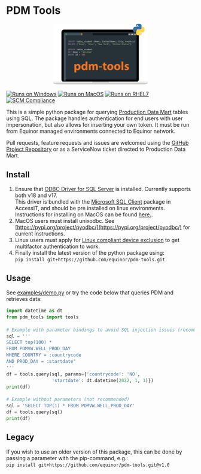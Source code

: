 # PDM Tools

<p align="center">
<img src="pdm-tools.svg" alt="pdm-tools logo" width="50%">
</p>

[![Runs on Windows](https://img.shields.io/badge/Windows-0078D6?style=for-the-badge&logo=windows&logoColor=white)](https://img.shields.io/badge/Windows-0078D6?style=for-the-badge&logo=windows&logoColor=white)
[![Runs on MacOS](https://img.shields.io/badge/mac%20os-000000?style=for-the-badge&logo=apple&logoColor=white)](https://img.shields.io/badge/mac%20os-000000?style=for-the-badge&logo=apple&logoColor=white)
[![Runs on RHEL7](https://img.shields.io/badge/Red%20Hat-EE0000?style=for-the-badge&logo=redhat&logoColor=white)](https://img.shields.io/badge/Red%20Hat-EE0000?style=for-the-badge&logo=redhat&logoColor=white)
[![SCM Compliance](https://scm-compliance-api.radix.equinor.com/repos/equinor/neqsim/badge)](https://scm-compliance-api.radix.equinor.com/repos/equinor/neqsim/badge)

This is a simple python package for querying [Production Data Mart](https://wiki.equinor.com/wiki/index.php/Production_Data_Mart) tables using SQL. The package handles authentication for end users with user impersonation, but also allows for inserting your own token. It must be run from Equinor managed environments connected to Equinor network.

Pull requests, feature requests and issues are welcomed using the [GitHub Project Repository](https://github.com/equinor/pdm-tools) or as a ServiceNow ticket directed to Production Data Mart.

## Install
1. Ensure that [ODBC Driver for SQL Server](https://learn.microsoft.com/en-us/sql/connect/odbc/download-odbc-driver-for-sql-server) is installed. Currently supports both v18 and v17.  
This driver is bundled with the [Microsoft SQL Client](https://accessit.equinor.com/Search/Search?term=MICROSOFT+SQL+CLIENT) package in AccessIT, and should be pre installed on linux environments. Instructions for installing on MacOS can be found [here.](https://learn.microsoft.com/en-us/sql/connect/odbc/download-odbc-driver-for-sql-server).
2. MacOS users must install unixodbc. See [https://pypi.org/project/pyodbc/](https://pypi.org/project/pyodbc/) for current instructions.
3. Linux users must apply for [Linux compliant device exclusion](https://accessit.equinor.com/Search/Search?term=linux+exclusion) to get multifactor authentication to work.
4. Finally install the latest version of the python package using:  
    ```pip install git+https://github.com/equinor/pdm-tools.git```

## Usage
See [examples/demo.py](examples/demo.py) or try the code below that queries PDM and retrieves data:  

``` python
import datetime as dt
from pdm_tools import tools

# Example with parameter bindings to avoid SQL injection issues (recommended)
sql = '''
SELECT top(100) * 
FROM PDMVW.WELL_PROD_DAY 
WHERE COUNTRY = :countrycode 
AND PROD_DAY = :startdate"
'''
df = tools.query(sql, params={'countrycode': 'NO',
                 'startdate': dt.datetime(2022, 1, 1)})
print(df)

# Example without parameters (not recommended)
sql = 'SELECT TOP(1) * FROM PDMVW.WELL_PROD_DAY'
df = tools.query(sql)
print(df)
```
   
## Legacy
If you wish to use an older version of this package, this can be done by passing a parameter with the pip-command, e.g.: <br>
    ````
    pip install git+https://github.com/equinor/pdm-tools.git@v1.0
    ````

